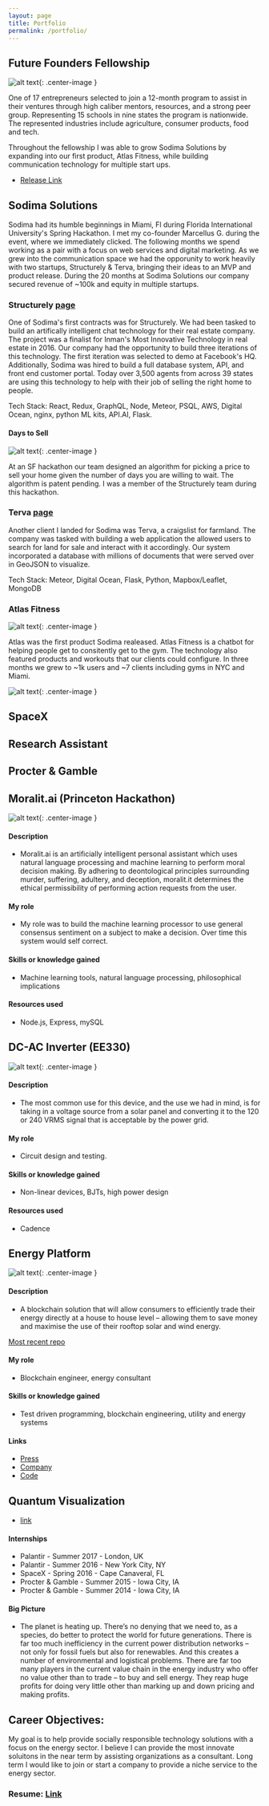 ```yaml
---
layout: page
title: Portfolio
permalink: /portfolio/
---
```


## Future Founders Fellowship

![alt text](https://raw.githubusercontent.com/bgeils/bgeils.github.io/master/images/futurefounders.jpeg){: .center-image }

One of 17 entrepreneurs selected to join a 12-month program to assist in their ventures through high caliber mentors, resources, and a strong peer group. Representing 15 schools in nine states the program is nationwide. The represented industries include agriculture, consumer products, food and tech.

Throughout the fellowship I was able to grow Sodima Solutions by expanding into our first product, Atlas Fitness, while building communication technology for multiple start ups. 

* [Release Link](https://www.prnewswire.com/news-releases/future-founders-names-2017-fellows-17-entrepreneurs-you-should-know-300388639.html)


## Sodima Solutions

Sodima had its humble beginnings in Miami, Fl during Florida International University's Spring Hackathon. I met my co-founder Marcellus G. during the event, where we immediately clicked. The following months we spend working as a pair with a focus on web services and digital marketing. As we grew into the communication space we had the opporunity to work heavily with two startups, Structurely & Terva, bringing their ideas to an MVP and product release. During the 20 months at Sodima Solutions our company secured revenue of ~100k and equity in multiple startups.

### Structurely [page](https://structurely.com)

One of Sodima's first contracts was for Structurely. We had been tasked to build an artifically intelligent chat technology for their real estate company. The project was a finalist for Inman's Most Innovative Technology in real estate in 2016. Our company had the opportunity to build three iterations of this technology. The first iteration was selected to demo at Facebook's HQ. Additionally, Sodima was hired to build a full database system, API, and front end customer portal. Today over 3,500 agents from across 39 states are using this technology to help with their job of selling the right home to people. 

Tech Stack: React, Redux, GraphQL, Node, Meteor, PSQL, AWS, Digital Ocean, nginx, python ML kits, API.AI, Flask.

#### Days to Sell

![alt text](https://raw.githubusercontent.com/bgeils/bgeils.github.io/master/images/daystosell.jpg){: .center-image }

At an SF hackathon our team designed an algorithm for picking a price to sell your home given the number of days you are willing to wait. The algorithm is patent pending. I was a member of the Structurely team during this hackathon.

### Terva [page](http://landing.terva.ag/)

Another client I landed for Sodima was Terva, a craigslist for farmland. The company was tasked with building a web application the allowed users to search for land for sale and interact with it accordingly. Our system incorporated a database with millions of documents that were served over in GeoJSON to visualize. 

Tech Stack: Meteor, Digital Ocean, Flask, Python, Mapbox/Leaflet, MongoDB

### Atlas Fitness

![alt text](https://raw.githubusercontent.com/bgeils/bgeils.github.io/master/images/atlas.png){: .center-image }

Atlas was the first product Sodima realeased. Atlas Fitness is a chatbot for helping people get to consitently get to the gym. The technology also featured products and workouts that our clients could configure. In three months we grew to ~1k users and ~7 clients including gyms in NYC and Miami. 

![alt text](https://raw.githubusercontent.com/bgeils/bgeils.github.io/master/images/atlas_customer.png){: .center-image }

## SpaceX

## Research Assistant

## Procter & Gamble

## Moralit.ai (Princeton Hackathon)

![alt text](https://raw.githubusercontent.com/bgeils/bgeils.github.io/master/images/moralit.png){: .center-image }

#### Description
* Moralit.ai is an artificially intelligent personal assistant which uses natural language processing and machine learning to perform moral decision making. By adhering to deontological principles surrounding murder, suffering, adultery, and deception, moralit.it determines the ethical permissibility of performing action requests from the user.

#### My role
* My role was to build the machine learning processor to use general consensus sentiment on a subject to make a decision. Over time this system would self correct. 

#### Skills or knowledge gained
* Machine learning tools, natural language processing, philosophical implications

#### Resources used
* Node.js, Express, mySQL 

## DC-AC Inverter (EE330)

![alt text](https://raw.githubusercontent.com/bgeils/bgeils.github.io/master/images/ee330.png){: .center-image }

#### Description
* The most common use for this device, and the use we had in mind, is for taking in a voltage source from a solar panel and converting it to the 120 or 240 VRMS signal that is acceptable by the power grid.

#### My role
* Circuit design and testing.

#### Skills or knowledge gained
* Non-linear devices, BJTs, high power design

#### Resources used
* Cadence

## Energy Platform 

![alt text](https://raw.githubusercontent.com/bgeils/bgeils.github.io/master/images/energyblockchain.png){: .center-image }



#### Description
* A blockchain solution that will allow consumers to efficiently trade their energy directly at a house to house level – allowing them to save money and maximise the use of their rooftop solar and wind energy. 

[Most recent repo](https://github.com/bgeils/open-energy)

#### My role
* Blockchain engineer, energy consultant

#### Skills or knowledge gained
* Test driven programming, blockchain engineering, utility and energy systems

#### Links
* [Press](http://brendongeils.com/energy/)
* [Company](http://pwr.company)
* [Code](https://github.com/bgeils/pwr-blockchain)

## Quantum Visualization

* [link](http://qchackers.com)


#### Internships

* Palantir - Summer 2017 - London, UK
* Palantir - Summer 2016 - New York City, NY
* SpaceX - Spring 2016 - Cape Canaveral, FL
* Procter & Gamble - Summer 2015 - Iowa City, IA
* Procter & Gamble - Summer 2014 - Iowa City, IA

#### Big Picture
* The planet is heating up. There’s no denying that we need to, as a species, do better to protect the world for future generations. There is far too much inefficiency in the current power distribution networks – not only for fossil fuels but also for renewables. And this creates a number of environmental and logistical problems. There are far too many players in the current value chain in the energy industry who offer no value other than to trade – to buy and sell energy. They reap huge profits for doing very little other than marking up and down pricing and making profits.

## Career Objectives:

My goal is to help provide socially responsible technology solutions with a focus on the energy sector. I believe I can provide the most innovate soluitons in the near term by assisting organizations as a consultant. Long term I would like to join or start a company to provide a niche service to the energy sector.

### Resume: [Link](https://raw.githubusercontent.com/bgeils/bgeils.github.io/master/images/BrendonGeilsResume.pdf)
